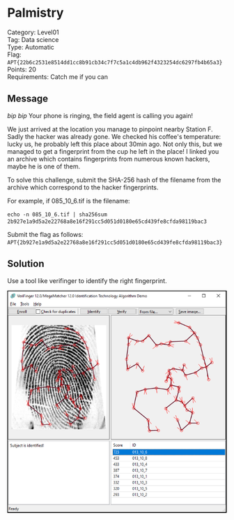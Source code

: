 # Palmistry

Category: Level01  
Tag: Data science  
Type: Automatic  
Flag: `APT{22b6c2531e8514dd1cc8b91cb34c7f7c5a1c4db962f4323254dc6297fb4b65a3}`  
Points: 20  
Requirements: Catch me if you can

## Message

*bip bip* Your phone is ringing, the field agent is calling you again!

We just arrived at the location you manage to pinpoint nearby Station F. Sadly the hacker was already gone. We checked his coffee's temperature: lucky us, he probably left this place about 30min ago. Not only this, but we managed to get a fingerprint from the cup he left in the place! I linked you an archive which contains fingerprints from numerous known hackers, maybe he is one of them.

To solve this challenge, submit the SHA-256 hash of the filename from the archive which correspond to the hacker fingerprints.

For example, if 085_10_6.tif is the filename:
```
echo -n 085_10_6.tif | sha256sum
2b927e1a9d5a2e22768a8e16f291cc5d051d0180e65cd439fe8cfda98119bac3
```

Submit the flag as follows:  
`APT{2b927e1a9d5a2e22768a8e16f291cc5d051d0180e65cd439fe8cfda98119bac3}`

## Solution

Use a tool like verifinger to identify the right fingerprint.

![verifinger](verifinger.png)
